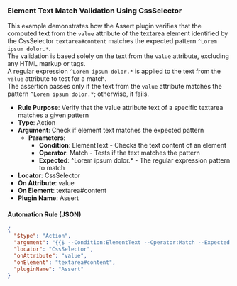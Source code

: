 ### Element Text Match Validation Using CssSelector

This example demonstrates how the Assert plugin verifies that the computed text from the `value` attribute of the textarea element identified by the CssSelector `textarea#content` matches the expected pattern `^Lorem ipsum dolor.*`.  
The validation is based solely on the text from the `value` attribute, excluding any HTML markup or tags.  
A regular expression `^Lorem ipsum dolor.*` is applied to the text from the `value` attribute to test for a match.  
The assertion passes only if the text from the `value` attribute matches the pattern `^Lorem ipsum dolor.*`; otherwise, it fails.

- **Rule Purpose**: Verify that the value attribute text of a specific textarea matches a given pattern  
- **Type**: Action  
- **Argument**: Check if element text matches the expected pattern  
  - **Parameters**:  
    - **Condition**: ElementText - Checks the text content of an element  
    - **Operator**: Match - Tests if the text matches the pattern  
    - **Expected**: ^Lorem ipsum dolor.* - The regular expression pattern to match  
- **Locator**: CssSelector  
- **On Attribute**: value  
- **On Element**: textarea#content  
- **Plugin Name**: Assert  

#### Automation Rule (JSON)

```json
{
  "$type": "Action",
  "argument": "{{$ --Condition:ElementText --Operator:Match --Expected:^Lorem ipsum dolor.*}}",
  "locator": "CssSelector",
  "onAttribute": "value",
  "onElement": "textarea#content",
  "pluginName": "Assert"
}
```
